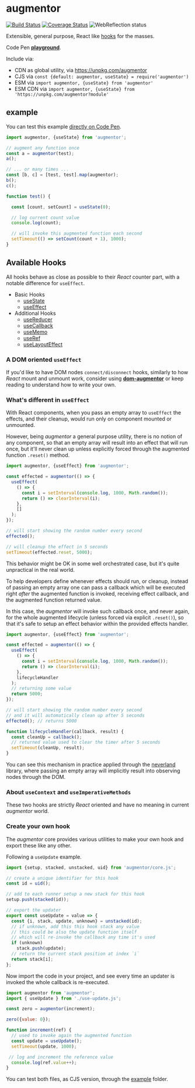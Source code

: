 # augmentor

[![Build Status](https://travis-ci.com/WebReflection/augmentor.svg?branch=master)](https://travis-ci.com/WebReflection/augmentor) [![Coverage Status](https://coveralls.io/repos/github/WebReflection/augmentor/badge.svg?branch=master)](https://coveralls.io/github/WebReflection/augmentor?branch=master) ![WebReflection status](https://offline.report/status/webreflection.svg)

Extensible, general purpose, React like [hooks](https://reactjs.org/docs/hooks-reference.html) for the masses.

Code Pen **[playground](https://codepen.io/WebReflection/pen/qLMyOM?editors=0010)**.

Include via:

  * CDN as global utility, via https://unpkg.com/augmentor
  * CJS via `const {default: augmentor, useState} = require('augmentor')`
  * ESM via `import augmentor, {useState} from 'augmentor'`
  * ESM CDN via `import augmentor, {useState} from 'https://unpkg.com/augmentor?module'`

## example

You can test this example [directly on Code Pen](https://codepen.io/WebReflection/pen/zymKBb?editors=0011).

```js
import augmentor, {useState} from 'augmentor';

// augment any function once
const a = augmentor(test);
a();

// ... or many times ...
const [b, c] = [test, test].map(augmentor);
b();
c();

function test() {

  const [count, setCount] = useState(0);

  // log current count value
  console.log(count);

  // will invoke this augmented function each second
  setTimeout(() => setCount(count + 1), 1000);
}
```

## Available Hooks

All hooks behave as close as possible to their _React_ counter part, with a notable difference for `useEffect`.

  * Basic Hooks
    * [useState](https://reactjs.org/docs/hooks-reference.html#usestate)
    * [useEffect](https://reactjs.org/docs/hooks-reference.html#useeffect)
  * Additional Hooks
    * [useReducer](https://reactjs.org/docs/hooks-reference.html#usereducer)
    * [useCallback](https://reactjs.org/docs/hooks-reference.html#usecallback)
    * [useMemo](https://reactjs.org/docs/hooks-reference.html#usememo)
    * [useRef](https://reactjs.org/docs/hooks-reference.html#useref)
    * [useLayoutEffect](https://reactjs.org/docs/hooks-reference.html#uselayouteffect)


### A DOM oriented `useEffect`

If you'd like to have DOM nodes `connect/disconnect` hooks, similarly to how _React_ mount and unmount work, consider using **[dom-augmentor](https://github.com/WebReflection/dom-augmentor)** or keep reading to understand how to write your own.


### What's different in `useEffect`

With React components, when you pass an empty array to `useEffect` the effects, and their cleanup, would run only on component mounted or unmounted.

However, being _augmentor_ a general purpose utility, there is no notion of any component, so that an empty array will result into an effect that will run once, but it'll never clean up unless explicitly forced through the augmented function `.reset()` method.

```js
import augmentor, {useEffect} from 'augmentor';

const effected = augmentor(() => {
  useEffect(
    () => {
      const i = setInterval(console.log, 1000, Math.random());
      return () => clearInterval(i);
    },
    []
  );
});

// will start showing the random number every second
effected();

// will cleanup the effect in 5 seconds
setTimeout(effected.reset, 5000);
```

This behavior might be OK in some well orchestrated case, but it's quite unpractical in the real world.

To help developers define whenever effects should run, or cleanup, instead of passing an empty array one can pass a callback which will be executed right _after_ the augmented function is invoked, receiving effect callback, and the augmented function returned value.

In this case, the _augmentor_ will invoke such callback once, and never again, for the whole augmented lifecycle (unless forced via explicit `.reset()`), so that it's safe to setup an effect behavior within the provided effects handler.

```js
import augmentor, {useEffect} from 'augmentor';

const effected = augmentor(() => {
  useEffect(
    () => {
      const i = setInterval(console.log, 1000, Math.random());
      return () => clearInterval(i);
    },
    lifecycleHandler
  );
  // returning some value
  return 5000;
});

// will start showing the random number every second
// and it will automatically clean up after 5 seconds
effected(); // returns 5000

function lifecycleHandler(callback, result) {
  const cleanUp = callback();
  // returned value used to clear the timer after 5 seconds
  setTimeout(cleanUp, result);
}
```

You can see this mechanism in practice applied through the [neverland](https://github.com/WebReflection/neverland) library, where passing an empty array will implicitly result into observing nodes through the DOM.


### About `useContext` and `useImperativeMethods`

These two hooks are strictly _React_ oriented and have no meaning in current _augmentor_ world.


### Create your own hook

The _augmentor_ core provides various utilities to make your own hook and export these like any other.

Following a `useUpdate` example.

```js
import {setup, stacked, unstacked, uid} from 'augmentor/core.js';

// create a unique identifier for this hook
const id = uid();

// add to each runner setup a new stack for this hook
setup.push(stacked(id));

// export the updater
export const useUpdate = value => {
  const {i, stack, update, unknown} = unstacked(id);
  // if unknown, add this this hook stack any value
  // this could be also the update function itself
  // which will re-invoke the callback any time it's used
  if (unknown)
    stack.push(update);
  // return the current stack position at index `i`
  return stack[i];
};
```

Now import the code in your project, and see every time an updater is invoked the whole callback is re-executed.

```js
import augmentor from 'augmentor';
import { useUpdate } from './use-update.js';

const zero = augmentor(increment);

zero({value: 0});

function increment(ref) {
  // used to invoke again the augmented function
  const update = useUpdate();
  setTimeout(update, 1000);

 // log and increment the reference value
  console.log(ref.value++);
}
```

You can test both files, as CJS version, through the [example](./example) folder.
